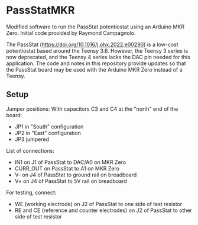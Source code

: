 # PassStatMKR
Modified software to run the PassStat potentiostat using an Arduino MKR Zero. Initial code provided by Raymond Campagnolo.

The PassStat (https://doi.org/10.1016/j.ohx.2022.e00290) is a low-cost potentiostat based around the Teensy 3.6. However, the Teensy 3 series is now deprecated, and the Teensy 4 series lacks the DAC pin needed for this application. The code and notes in this repository provide updates so that the PassStat board may be used with the Arduino MKR Zero instead of a Teensy.


## Setup
Jumper positions: With capacitors C3 and C4 at the "north" end of the board:
 - JP1 in "South" configuration
 - JP2 in "East" configuration
 - JP3 jumpered

List of connections:
- IN1 on J1 of PassStat to DAC/A0 on MKR Zero
- CURR_OUT on PassStat to A1 on MKR Zero
- V- on J4 of PassStat to ground rail on breadboard
- V+ on J4 of PassStat to 5V rail on breadboard

For testing, connect:
- WE (working electrode) on J2 of PassStat to one side of test resistor
- RE and CE (reference and counter electrodes) on J2 of PassStat to other side of test resistor
